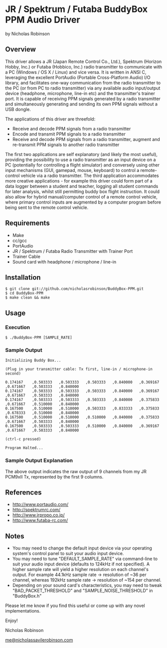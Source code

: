 # JR / Spektrum / Futaba BuddyBox PPM Audio Driver

by Nicholas Robinson

## Overview

This driver allows a JR (Japan Remote Control Co., Ltd.), Spektrum (Horizon Hobby, Inc.) or Futaba (Hobbico, Inc.) radio transmitter to communicate with a PC (Windows / OS X / Linux) and vice versa. It is written in ANSI C, leveraging the excellent PortAudio (Portable Cross-Platform Audio) I/O library, and facilitates one-way communication from the radio transmitter to the PC (or from PC to radio transmitter) via any available audio input/output device (headphone, microphone, line-in etc) and the transmitter's trainer port. It is capable of receiving PPM signals generated by a radio transmitter and simultaneously generating and sending its own PPM signals without a USB dongle.

The applications of this driver are threefold:
* Receive and decode PPM signals from a radio transmitter
* Encode and transmit PPM signals to a radio transmitter
* Receive and decode PPM signals from a radio transmitter, augment and re-transmit PPM signals to another radio transmitter

The first two applications are self explanatory (and likely the most useful), providing the possibility to use a radio transmitter as an input device on a PC (potentially for controlling a flight simulator) and conversely using other input mechanisms (GUI, gamepad, mouse, keyboard) to control a remote-control vehicle via a radio transmitter. The third application accommodates more creative applications - for example this driver could form part of a data logger between a student and teacher, logging all student commands for later analysis, whilst still permitting buddy box flight instruction. It could also allow for hybrid manual/computer control of a remote control vehicle, where primary control inputs are augmented by a computer program before being sent to the remote control vehicle.

## Requirements

* Make
* cc/gcc
* PortAudio
* JR / Spektrum / Futaba Radio Transmitter with Trainer Port
* Trainer Cable
* Sound card with headphone / microphone / line-in

## Installation

    $ git clone git://github.com/nicholasrobinson/BuddyBox-PPM.git
    $ cd BuddyBox-PPM
    $ make clean && make
    
## Usage

### Execution

    $ ./BuddyBox-PPM [SAMPLE_RATE]
    
### Sample Output

    Initializing Buddy Box...
    
    (Plug in your transmitter cable: Tx first, line-in / microphone-in second)
    
    0.174167	,0.503333	,0.503333	,0.503333	,0.840000	,0.369167	,0.671667	,0.503333	,0.840000
    0.174167	,0.503333	,0.503333	,0.503333	,0.840000	,0.369167	,0.671667	,0.503333	,0.840000
    0.174167	,0.503333	,0.503333	,0.503333	,0.840000	,0.375833	,0.671667	,0.510000	,0.840000
    0.167500	,0.510000	,0.510000	,0.503333	,0.833333	,0.375833	,0.678333	,0.510000	,0.840000
    0.167500	,0.510000	,0.510000	,0.510000	,0.840000	,0.375833	,0.671667	,0.503333	,0.840000
    0.167500	,0.503333	,0.503333	,0.510000	,0.840000	,0.369167	,0.671667	,0.503333	,0.840000
    
    (ctrl-c pressed)
    
    Program Halted...
    
### Sample Output Explanation

The above output indicates the raw output of 9 channels from my JR PCM9xII Tx, represented by the first 9 columns.

## References
    
* http://www.portaudio.com/
* http://spektrumrc.com/
* http://www.jrpropo.co.jp/
* http://www.futaba-rc.com/

## Notes

* You may need to change the default input device via your operating system's control panel to suit your audio input device.
* You may need to tune "DEFAULT_SAMPLE_RATE" via command-line to suit your audio input device (defaults to 124kHz if not specified). A higher sample rate will yield a higher resolution on each channel's output. For example 44.1kHz sample rate -> resolution of ~36 per channel, whereas 192kHz sample rate -> resolution of ~154 per channel.
* Depending on your sound card's characteristics, you may need to tweak "BAD_PACKET_THRESHOLD" and "SAMPLE_NOISE_THRESHOLD" in "BuddyBox.h"

Please let me know if you find this useful or come up with any novel implementations.

Enjoy!

Nicholas Robinson

me@nicholassavilerobinson.com
